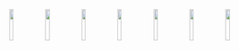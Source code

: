 <div align=left> 
<img src="https://bafybeigyn5zzdzz73lyzutl4wxzcdv2bvbttyorkt27ijjqgz4vrbcy4gy.ipfs.dweb.link/1.jpg" width="12%" alt="">
<img src="https://bafybeiguzr4h5wxpp3brdrdyyxxaqy3wjyy4jqmjgdsgjkozjppopwtgoq.ipfs.dweb.link/2.jpg" width="12%" alt="">
<img src="https://bafybeibpcqpsfonhsa6vl24atbksl6ifebzdpvrihtw6fpkqk76ohbdp3q.ipfs.dweb.link/3.jpg" width="12%" alt="">
<img src="https://bafybeiczwtnzlo6uilh6kiromzbayhvooinyk5vz5m6b676iiaxvyb7cri.ipfs.dweb.link/4.jpg" width="12%" alt="">
<!--<img src="https://bafybeiemb3khcmtcyddtuqnmsooezguolph2niohgk7uzy566os6tzeqhm.ipfs.dweb.link/5.jpg" width="12%" alt="">-->
<!--<img src="https://bafybeiekdhuxeimrr4t4swyn4fiblh3abtwchgvv6rkwvseid2ngc7ojgm.ipfs.dweb.link/6.jpg" width="12%" alt="">-->
<img src="https://bafybeihvb6ld2prjzmqzlqv7xza3tzta6u6fzo6xwvfnsk5limhl3qnuki.ipfs.dweb.link/7.jpg" width="12%" alt="">
<img src="https://bafybeicc7bw5wnbw42yvxz3dvlwj6qwsmsj7k6cx7f2h7cw7tfdfdu6yfi.ipfs.dweb.link/8.jpg" width="12%" alt="">
<img src="https://bafybeibz6yhznalf3bjqmccew5hiiwapknl52tmyz7ey2stx52tda27b5e.ipfs.dweb.link/9.jpg" width="12%" alt="">
<!--<img src="https://bafybeihugvw46usp5rn6ll56rsvl3zbhd5diqpml6kpp7qcxagaqmjj2zu.ipfs.dweb.link/10.jpg" width="12%" alt="">-->
<!--<img src="https://bafybeif7t3dlongkehvuvja23dym4hg2jqj3urgrk3nau3vcwrlitmzylq.ipfs.dweb.link/11.jpg" width="12%" alt="">-->
</div>
